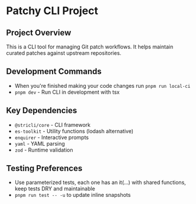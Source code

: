# Patchy CLI Project

## Project Overview

This is a CLI tool for managing Git patch workflows. It helps maintain curated patches against upstream repositories.

## Development Commands


- When you're finished making your code changes run `pnpm run local-ci` 
- `pnpm dev` - Run CLI in development with tsx

## Key Dependencies

- `@stricli/core` - CLI framework
- `es-toolkit` - Utility functions (lodash alternative)
- `enquirer` - Interactive prompts
- `yaml` - YAML parsing
- `zod` - Runtime validation

## Testing Preferences

- Use parameterized tests, each one has an it(...) with shared functions, keep tests DRY and maintainable
- `pnpm run test -- -u` to update inline snapshots
